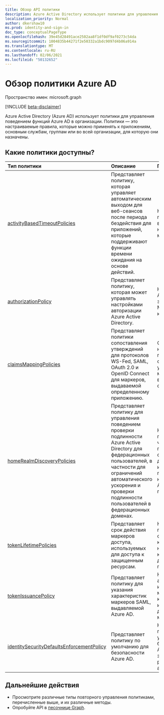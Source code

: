 ```yaml
---
title: Обзор API политики
description: Azure Active Directory использует политики для управления поведением функций Azure AD в организации.
localization_priority: Normal
author: dkershaw10
ms.prod: identity-and-sign-in
doc_type: conceptualPageType
ms.openlocfilehash: 39e45d28491ace2502aa8f1df0df9af0273c54da
ms.sourcegitcommit: 1004835b44271f2e50332a1bdc9097d4b06a914a
ms.translationtype: MT
ms.contentlocale: ru-RU
ms.lasthandoff: 02/06/2021
ms.locfileid: "50132652"
---
```

# <a name="azure-ad-policy-overview"></a>Обзор политики Azure AD

Пространство имен: microsoft.graph

[!INCLUDE [beta-disclaimer](../../includes/beta-disclaimer.md)]

Azure Active Directory (Azure AD) использует политики для управления поведением функций Azure AD в организации. Политики — это настраиваемые правила, которые можно применять к приложениям, основным службам, группам или во всей организации, для которую они назначены.

## <a name="what-policies-are-available"></a>Какие политики доступны?

| Тип политики       | Описание | Примеры |
|:-------------|:------------|:------------|
|[activityBasedTimeoutPolicies](activityBasedTimeoutPolicy.md)| Представляет политику, которая управляет автоматическим выходом для веб-сеансов после периода бездействия для приложений, которые поддерживают функции времени ожидания на основе действий.| Настройте на портале Azure время неактивности в 15 минут. |
|[authorizationPolicy](authorizationpolicy.md)| Представляет политику, которая может управлять настройками авторизации Azure Active Directory. | Настройте Azure AD, чтобы заблокировать MSOL PowerShell в клиенте. |
|[claimsMappingPolicies](claimsMappingPolicy.md)| Представляет политики сопоставления утверждений для протоколов WS-Fed, SAML, OAuth 2.0 и OpenID Connect для маркеров, выдаваемой определенному приложению. | Создайте и назначьте политику, чтобы опустить основные утверждения из маркеров, выданных для основного службы. |
|[homeRealmDiscoveryPolicies](homeRealmDiscoveryPolicy.md)| Представляет политику для управления поведением проверки подлинности Azure Active Directory для федерационных пользователей, в частности для ограничений автоматического ускорения и проверки подлинности пользователей в федерационных доменах.| Настройте всех пользователей так, чтобы они пропускали обнаружение домашней области и перенанастроялись непосредственно в ADFS для проверки подлинности. |
|[tokenLifetimePolicies](tokenlifetimepolicy.md)|Представляет срок действия маркеров доступа, используемых для доступа к защищенным ресурсам.| Настройте приложение с особой конфиденциальной настройкой с более коротким сроком действия маркера по умолчанию.|
|[tokenIssuancePolicy](tokenIssuancePolicy.md)|Представляет политику для указания характеристик маркеров SAML, выдавляемой Azure AD.| Настройте алгоритм подписи или версию маркера SAML, которая будет использоваться для выдачи маркера SAML.
|[identitySecurityDefaultsEnforcementPolicy](identitysecuritydefaultsenforcementpolicy.md)|Представляет политику по умолчанию для безопасности Azure AD.| Настройте политику по умолчанию для безопасности Azure AD, чтобы защититься от распространенных атак.

## <a name="next-steps"></a>Дальнейшие действия

* Просмотрите различные типы повторного управления политиками, перечисленные выше, и их различные методы.
* Опробуйте API в [песочнице Graph](https://developer.microsoft.com/graph/graph-explorer).


